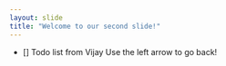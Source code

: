 ```yaml
---
layout: slide
title: "Welcome to our second slide!"
---
```

- [] Todo list from Vijay
Use the left arrow to go back!

